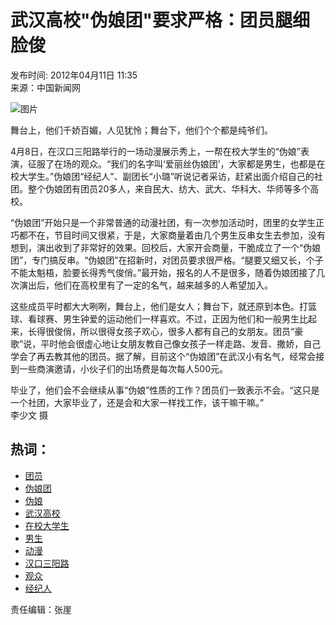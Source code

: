 # 武汉高校"伪娘团"要求严格：团员腿细脸俊

发布时间: 2012年04月11日 11:35  
来源：中国新闻网  

![图片](http://p5.img.cctvpic.com/nettv/financial/20120209/images/103349_1328768013357.jpg)

舞台上，他们千娇百媚，人见犹怜；舞台下，他们个个都是纯爷们。

4月8日，在汉口三阳路举行的一场动漫展示秀上，一帮在校大学生的“伪娘”表演，征服了在场的观众。“我们的名字叫‘爱丽丝伪娘团’，大家都是男生，也都是在校大学生。”伪娘团“经纪人”、副团长“小璐”听说记者采访，赶紧出面介绍自己的社团。整个伪娘团有团员20多人，来自民大、纺大、武大、华科大、华师等多个高校。

“伪娘团”开始只是一个非常普通的动漫社团，有一次参加活动时，团里的女学生正巧都不在，节目时间又很紧，于是，大家商量着由几个男生反串女生去参加，没有想到，演出收到了非常好的效果。回校后，大家开会商量，干脆成立了一个“伪娘团”，专门搞反串。“伪娘团”在招新时，对团员要求很严格。“腿要又细又长，个子不能太魁梧，脸要长得秀气俊俏。”最开始，报名的人不是很多，随着伪娘团接了几次演出后，他们在高校里有了一定的名气，越来越多的人希望加入。

这些成员平时都大大咧咧，舞台上，他们是女人；舞台下，就还原到本色。打篮球、看球赛、男生钟爱的运动他们一样喜欢。不过，正因为他们和一般男生比起来，长得很俊俏，所以很得女孩子欢心，很多人都有自己的女朋友。团员“豪歌”说，平时他会很虚心地让女朋友教自己像女孩子一样走路、发音、撒娇，自己学会了再去教其他的团员。据了解，目前这个“伪娘团”在武汉小有名气，经常会接到一些商演邀请，小伙子们的出场费是每次每人500元。

毕业了，他们会不会继续从事“伪娘”性质的工作？团员们一致表示不会。“这只是一个社团，大家毕业了，还是会和大家一样找工作，该干嘛干嘛。”  
李少文 摄

## 热词：
- [团员](http://so.cntv.cn/search.php?qtext=团员&sid=0000&pid=0000)
- [伪娘团](http://so.cntv.cn/search.php?qtext=伪娘团&sid=0000&pid=0000)
- [伪娘](http://so.cntv.cn/search.php?qtext=伪娘&sid=0000&pid=0000)
- [武汉高校](http://so.cntv.cn/search.php?qtext=武汉高校&sid=0000&pid=0000)
- [在校大学生](http://so.cntv.cn/search.php?qtext=在校大学生&sid=0000&pid=0000)
- [男生](http://so.cntv.cn/search.php?qtext=男生&sid=0000&pid=0000)
- [动漫](http://so.cntv.cn/search.php?qtext=动漫&sid=0000&pid=0000)
- [汉口三阳路](http://so.cntv.cn/search.php?qtext=汉口三阳路&sid=0000&pid=0000)
- [观众](http://so.cntv.cn/search.php?qtext=观众&sid=0000&pid=0000)
- [经纪人](http://so.cntv.cn/search.php?qtext=经纪人&sid=0000&pid=0000)

责任编辑：张崖